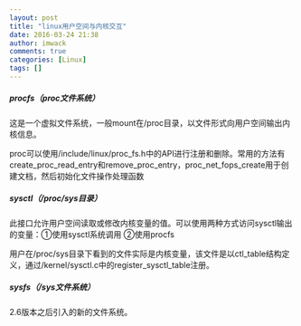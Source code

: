 ```yaml
---
layout: post
title: "linux用户空间与内核交互"
date: 2016-03-24 21:38
author: imwack
comments: true
categories: [Linux]
tags: []
---
```



##### procfs（proc文件系统）


这是一个虚拟文件系统，一般mount在/proc目录，以文件形式向用户空间输出内核信息。

proc可以使用/include/linux/proc_fs.h中的API进行注册和删除。常用的方法有create_proc_read_entry和remove_proc_entry，proc_net_fops_create用于创建文档，然后初始化文件操作处理函数


##### sysctl（/proc/sys目录）


此接口允许用户空间读取或修改内核变量的值。可以使用两种方式访问sysctl输出的变量：①使用sysctl系统调用 ②使用procfs

用户在/proc/sys目录下看到的文件实际是内核变量，该文件是以ctl_table结构定义，通过/kernel/sysctl.c中的register_sysctl_table注册。


##### sysfs（/sys文件系统）


2.6版本之后引入的新的文件系统。

&nbsp;
